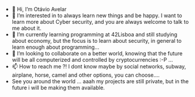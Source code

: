 - 👋 Hi, I’m Otávio Avelar
- 👀 I’m interested in to always learn new things and be happy. I want to learn more about Cyber security, and you are        always welcome to talk to me about it.
- 🌱 I’m currently learning programming at 42Lisboa and still studying about economy, but the focus is to learn about        security, in general to learn enough about programming...
- 💞️ I’m looking to collaborate on a better world, knowing that the future will be all computerized and controlled by        cryptocurrencies :-P ...
- 📫 How to reach me ?! I dont know maybe by social networks, subway, airplane, horse, camel and other options, you can          choose.... 
- See you around the world ... aaah my projects are still private, but in the future i will be making them available.

<!---
oavelar42/oavelar42 is a ✨ special ✨ repository because its `README.md` (this file) appears on your GitHub profile.
You can click the Preview link to take a look at your changes.
--->
